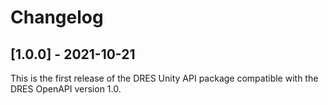 # Changelog

## [1.0.0] - 2021-10-21
This is the first release of the DRES Unity API package compatible with the DRES OpenAPI version 1.0.